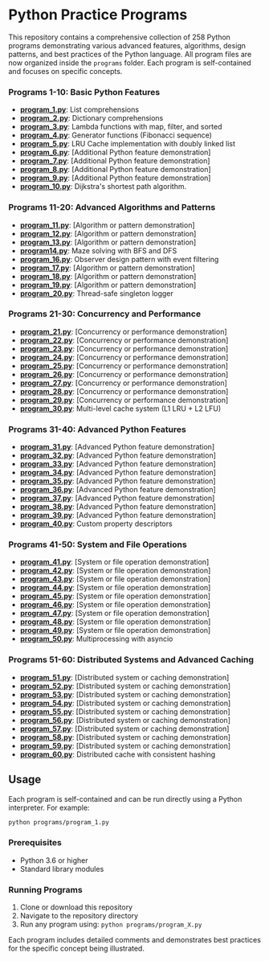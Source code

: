 # Python Practice Programs

This repository contains a comprehensive collection of 258 Python programs demonstrating various advanced features, algorithms, design patterns, and best practices of the Python language. All program files are now organized inside the `programs` folder. Each program is self-contained and focuses on specific concepts.

### Programs 1-10: Basic Python Features
*   **[program_1.py](programs/program_1.py)**: List comprehensions
*   **[program_2.py](programs/program_2.py)**: Dictionary comprehensions
*   **[program_3.py](programs/program_3.py)**: Lambda functions with map, filter, and sorted
*   **[program_4.py](programs/program_4.py)**: Generator functions (Fibonacci sequence)
*   **[program_5.py](programs/program_5.py)**: LRU Cache implementation with doubly linked list
*   **[program_6.py](programs/program_6.py)**: [Additional Python feature demonstration]
*   **[program_7.py](programs/program_7.py)**: [Additional Python feature demonstration]
*   **[program_8.py](programs/program_8.py)**: [Additional Python feature demonstration]
*   **[program_9.py](programs/program_9.py)**: [Additional Python feature demonstration]
*   **[program_10.py](programs/program_10.py)**: Dijkstra's shortest path algorithm.

### Programs 11-20: Advanced Algorithms and Patterns
*   **[program_11.py](programs/program_11.py)**: [Algorithm or pattern demonstration]
*   **[program_12.py](programs/program_12.py)**: [Algorithm or pattern demonstration]
*   **[program_13.py](programs/program_13.py)**: [Algorithm or pattern demonstration]
*   **[program14.py](programs/program14.py)**: Maze solving with BFS and DFS
*   **[program_16.py](programs/program_16.py)**: Observer design pattern with event filtering
*   **[program_17.py](programs/program_17.py)**: [Algorithm or pattern demonstration]
*   **[program_18.py](programs/program_18.py)**: [Algorithm or pattern demonstration]
*   **[program_19.py](programs/program_19.py)**: [Algorithm or pattern demonstration]
*   **[program_20.py](programs/program_20.py)**: Thread-safe singleton logger

### Programs 21-30: Concurrency and Performance
*   **[program_21.py](programs/program_21.py)**: [Concurrency or performance demonstration]
*   **[program_22.py](programs/program_22.py)**: [Concurrency or performance demonstration]
*   **[program_23.py](programs/program_23.py)**: [Concurrency or performance demonstration]
*   **[program_24.py](programs/program_24.py)**: [Concurrency or performance demonstration]
*   **[program_25.py](programs/program_25.py)**: [Concurrency or performance demonstration]
*   **[program_26.py](programs/program_26.py)**: [Concurrency or performance demonstration]
*   **[program_27.py](programs/program_27.py)**: [Concurrency or performance demonstration]
*   **[program_28.py](programs/program_28.py)**: [Concurrency or performance demonstration]
*   **[program_29.py](programs/program_29.py)**: [Concurrency or performance demonstration]
*   **[program_30.py](programs/program_30.py)**: Multi-level cache system (L1 LRU + L2 LFU)

### Programs 31-40: Advanced Python Features
*   **[program_31.py](programs/program_31.py)**: [Advanced Python feature demonstration]
*   **[program_32.py](programs/program_32.py)**: [Advanced Python feature demonstration]
*   **[program_33.py](programs/program_33.py)**: [Advanced Python feature demonstration]
*   **[program_34.py](programs/program_34.py)**: [Advanced Python feature demonstration]
*   **[program_35.py](programs/program_35.py)**: [Advanced Python feature demonstration]
*   **[program_36.py](programs/program_36.py)**: [Advanced Python feature demonstration]
*   **[program_37.py](programs/program_37.py)**: [Advanced Python feature demonstration]
*   **[program_38.py](programs/program_38.py)**: [Advanced Python feature demonstration]
*   **[program_39.py](programs/program_39.py)**: [Advanced Python feature demonstration]
*   **[program_40.py](programs/program_40.py)**: Custom property descriptors

### Programs 41-50: System and File Operations
*   **[program_41.py](programs/program_41.py)**: [System or file operation demonstration]
*   **[program_42.py](programs/program_42.py)**: [System or file operation demonstration]
*   **[program_43.py](programs/program_43.py)**: [System or file operation demonstration]
*   **[program_44.py](programs/program_44.py)**: [System or file operation demonstration]
*   **[program_45.py](programs/program_45.py)**: [System or file operation demonstration]
*   **[program_46.py](programs/program_46.py)**: [System or file operation demonstration]
*   **[program_47.py](programs/program_47.py)**: [System or file operation demonstration]
*   **[program_48.py](programs/program_48.py)**: [System or file operation demonstration]
*   **[program_49.py](programs/program_49.py)**: [System or file operation demonstration]
*   **[program_50.py](programs/program_50.py)**: Multiprocessing with asyncio

### Programs 51-60: Distributed Systems and Advanced Caching
*   **[program_51.py](programs/program_51.py)**: [Distributed system or caching demonstration]
*   **[program_52.py](programs/program_52.py)**: [Distributed system or caching demonstration]
*   **[program_53.py](programs/program_53.py)**: [Distributed system or caching demonstration]
*   **[program_54.py](programs/program_54.py)**: [Distributed system or caching demonstration]
*   **[program_55.py](programs/program_55.py)**: [Distributed system or caching demonstration]
*   **[program_56.py](programs/program_56.py)**: [Distributed system or caching demonstration]
*   **[program_57.py](programs/program_57.py)**: [Distributed system or caching demonstration]
*   **[program_58.py](programs/program_58.py)**: [Distributed system or caching demonstration]
*   **[program_59.py](programs/program_59.py)**: [Distributed system or caching demonstration]
*   **[program_60.py](programs/program_60.py)**: Distributed cache with consistent hashing



## Usage


Each program is self-contained and can be run directly using a Python interpreter. For example:

```bash
python programs/program_1.py
```

### Prerequisites

- Python 3.6 or higher
- Standard library modules 

### Running Programs

1. Clone or download this repository
2. Navigate to the repository directory
3. Run any program using: `python programs/program_X.py`

Each program includes detailed comments and demonstrates best practices for the specific concept being illustrated.
